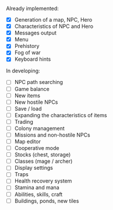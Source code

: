 Already implemented:
- [x] Generation of a map, NPC, Hero
- [x] Characteristics of NPC and Hero
- [x] Messages output
- [x] Menu
- [x] Prehistory
- [x] Fog of war
- [x] Keyboard hints

In developing:
- [ ] NPC path searching
- [ ] Game balance
- [ ] New items
- [ ] New hostile NPCs
- [ ] Save / load
- [ ] Expanding the characteristics of items
- [ ] Trading
- [ ] Colony management
- [ ] Missions and non-hostile NPCs
- [ ] Map editor
- [ ] Cooperative mode
- [ ] Stocks (chest, storage)
- [ ] Classes (mage / archer)
- [ ] Display settings
- [ ] Traps
- [ ] Health recovery system
- [ ] Stamina and mana
- [ ] Abilities, skills, craft
- [ ] Buildings, ponds, new tiles
